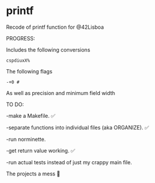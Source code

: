 # printf
Recode of printf function for @42Lisboa

PROGRESS:

Includes the following conversions
```
cspdiuxX%
```
The following flags
```
-+0 #
```
As well as precision and minimum field width

TO DO:

-make a Makefile. ✅

-separate functions into individual files (aka ORGANIZE). ✅

-run norminette.

-get return value working. ✅

-run actual tests instead of just my crappy main file.

The projects a mess 🥳
